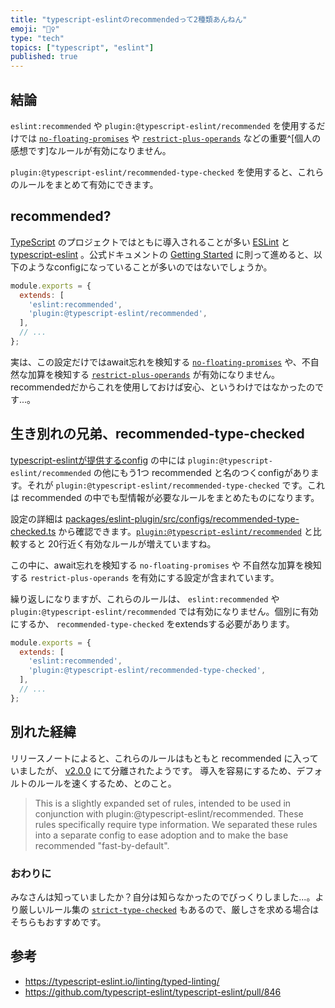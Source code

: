```yaml
---
title: "typescript-eslintのrecommendedって2種類あんねん"
emoji: "👯‍♀️"
type: "tech"
topics: ["typescript", "eslint"]
published: true
---
```


## 結論

`eslint:recommended` や `plugin:@typescript-eslint/recommended` を使用するだけでは [`no-floating-promises`](https://typescript-eslint.io/rules/no-floating-promises/) や [`restrict-plus-operands`](https://typescript-eslint.io/rules/restrict-plus-operands/) などの重要^[個人の感想です]なルールが有効になりません。

`plugin:@typescript-eslint/recommended-type-checked` を使用すると、これらのルールをまとめて有効にできます。

## recommended?

[TypeScript](https://www.typescriptlang.org/) のプロジェクトではともに導入されることが多い [ESLint](https://eslint.org/) と [typescript-eslint](https://typescript-eslint.io/) 。公式ドキュメントの [Getting Started](https://typescript-eslint.io/getting-started) に則って進めると、以下のようなconfigになっていることが多いのではないでしょうか。

```js
module.exports = {
  extends: [
    'eslint:recommended',
    'plugin:@typescript-eslint/recommended',
  ],
  // ...
};
```

実は、この設定だけではawait忘れを検知する [`no-floating-promises`](https://typescript-eslint.io/rules/no-floating-promises/) や、不自然な加算を検知する [`restrict-plus-operands`](https://typescript-eslint.io/rules/restrict-plus-operands/) が有効になりません。recommendedだからこれを使用しておけば安心、というわけではなかったのです...。

## 生き別れの兄弟、recommended-type-checked

[typescript-eslintが提供するconfig](https://github.com/typescript-eslint/typescript-eslint/tree/main/packages/eslint-plugin/src/configs) の中には `plugin:@typescript-eslint/recommended` の他にもう1つ recommended と名のつくconfigがあります。それが `plugin:@typescript-eslint/recommended-type-checked` です。これは recommended の中でも型情報が必要なルールをまとめたものになります。

設定の詳細は [packages/eslint-plugin/src/configs/recommended-type-checked.ts](https://github.com/typescript-eslint/typescript-eslint/blob/main/packages/eslint-plugin/src/configs/recommended-type-checked.ts) から確認できます。[`plugin:@typescript-eslint/recommended`](https://github.com/typescript-eslint/typescript-eslint/blob/d948dc4a21ad8e15eec152c0cf2fdda819ea4a3a/packages/eslint-plugin/src/configs/recommended.ts#L11-L30) と比較すると 20行近く有効なルールが増えていますね。

この中に、await忘れを検知する `no-floating-promises` や 不自然な加算を検知する `restrict-plus-operands` を有効にする設定が含まれています。

繰り返しになりますが、これらのルールは、 `eslint:recommended` や `plugin:@typescript-eslint/recommended` では有効になりません。個別に有効にするか、 `recommended-type-checked` をextendsする必要があります。

```js
module.exports = {
  extends: [
    'eslint:recommended',
    'plugin:@typescript-eslint/recommended-type-checked',
  ],
  // ...
};
```

## 別れた経緯

リリースノートによると、これらのルールはもともと recommended に入っていましたが、 [v2.0.0](https://github.com/typescript-eslint/typescript-eslint/releases/tag/v2.0.0) にて分離されたようです。 導入を容易にするため、デフォルトのルールを速くするため、とのこと。

> This is a slightly expanded set of rules, intended to be used in conjunction with plugin:@typescript-eslint/recommended. These rules specifically require type information. We separated these rules into a separate config to ease adoption and to make the base recommended "fast-by-default".


### おわりに

みなさんは知っていましたか？自分は知らなかったのでびっくりしました...。より厳しいルール集の [`strict-type-checked`](https://github.com/typescript-eslint/typescript-eslint/blob/main/packages/eslint-plugin/src/configs/strict-type-checked.ts) もあるので、厳しさを求める場合はそちらもおすすめです。

## 参考

- https://typescript-eslint.io/linting/typed-linting/
- https://github.com/typescript-eslint/typescript-eslint/pull/846
